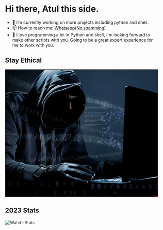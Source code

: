 # Hi there, Atul this side.
 
- 🔭 I’m currently working on more projects including python and shell.
- 📫 How to reach me: <a href="https://wa.me/+8894287590?text=Hi+Atul,+nice+to+meet+you+my+name+is+ , I got your no. from GitHub" target="_blank" >Whatsapp(No spamming)</a>
- 💠 I love programming a lot in Python and shell, I'm looking forward to make other scripts with you. Going to be a great expert experience for me to work with you.

## Stay Ethical
<img src="https://github.com/TermuxHackz/termuxhackz/blob/master/hacker_uGThpFPb.gif"/>

## 2023 Stats
<img align="center" alt="Watch-Stats" src="https://github.com/Atuls-git/Atuls-git/assets/54507991/24836931-9e26-4161-95fa-27b03f33cee4" />
